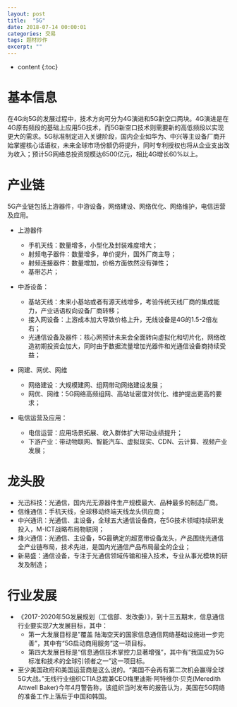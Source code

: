 ```yaml
---
layout: post
title:  "5G"
date: 2018-07-14 00:00:01
categories: 交易
tags: 题材炒作
excerpt: ""
---
```


* content
{:toc}

# 基本信息
在4G向5G的发展过程中，技术方向可分为4G演进和5G新空口两块。4G演进是在4G原有频段的基础上应用5G技术，而5G新空口技术则需要新的高低频段以实现更大的需求。5G标准制定进入关键阶段，国内企业如华为、中兴等主设备厂商开始掌握核心话语权，未来全球市场份额仍将提升，同时专利授权也将从企业支出改为收入；预计5G网络总投资规模达6500亿元，相比4G增长60%以上。


# 产业链
5G产业链包括上游器件，中游设备，网络建设、网络优化、网络维护，电信运营及应用。
* 上游器件
  + 手机天线：数量增多，小型化及封装难度增大；
  + 射频电子器件：数量增多，单价提升，国外厂商主导；
  + 射频连接器件：数量增加，价格方面依然没有弹性；
  + 基带芯片；

* 中游设备：
  + 基站天线：未来小基站或者有源天线增多，考验传统天线厂商的集成能力，产业话语权向设备厂商转移；
  + 接入网设备：上游成本加大导致价格上升，无线设备是4G的1.5-2倍左右；
  + 光通信设备及器件：核心网预计未来会全面转向虚拟化和切片化，网络改造初期投资会加大，同时由于数据流量增加光器件和光通信设备商持续受益；

* 网建、网优、网维
  + 网络建设：大规模建网、组网带动网络建设发展；
  + 网优、网维：5G网络高频组网、高站址密度对优化、维护提出更高的要求；

* 电信运营及应用：
  + 电信运营：应用场景拓展、收入群体扩大带动业绩提升；
  + 下游产业：带动物联网、智能汽车、虚拟现实、CDN、云计算、视频产业发展；


# 龙头股
* 光迅科技：光通信，国内光无源器件生产规模最大、品种最多的制造厂商。
* 信维通信：手机天线，全球移动终端天线龙头供应商；
* 中兴通讯：光通信、主设备，全球五大通信设备商，在5G技术领域持续研发投入，M-ICT战略布局物联网；
* 烽火通信：光通信、主设备，5G最确定的超宽带设备龙头，产品围绕光通信全产业链布局，技术先进，是国内光通信产品布局最全的企业；
* 新易盛：通信设备，专注于光通信领域传输和接入技术，专业从事光模块的研发及制造；


# 行业发展
* 《2017-2020年5G发展规划（工信部、发改委）》，到十三五期末，信息通信行业要实现7大发展目标，其中：
  + 第一大发展目标是”覆盖
陆海空天的国家信息通信网络基础设施进一步完善”，其中有“5G启动商用服务”这一项目标。
  + 第四大发展目标是“信息通信技术掌控力显著增强”，其中有“我国成为5G标准和技术的全球引领者之一”这一项目标。
* 至少美国政府和美国运营商是这么说的。“美国不会再有第二次机会赢得全球5G大战。”无线行业组织CTIA总裁兼CEO梅里迪斯·阿特维尔·贝克(Meredith Attwell Baker)今年4月警告称，该组织当时发布的报告认为，美国在5G网络的准备工作上落后于中国和韩国。






